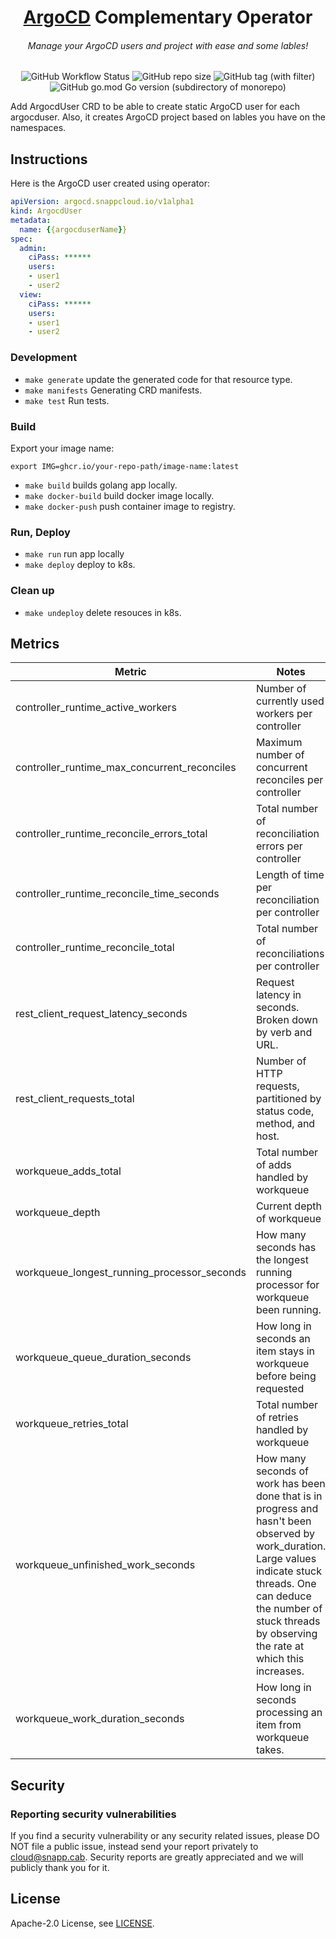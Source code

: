 # 

<h1 align="center"> <a href="https://argo-cd.readthedocs.io/en/stable/">ArgoCD</a> Complementary Operator </h1>
<h6 align="center">Manage your ArgoCD users and project with ease and some lables!</h6>

<p align="center">
    <img alt="GitHub Workflow Status" src="https://img.shields.io/github/actions/workflow/status/snapp-incubator/argocd-complementary-operator/ci.yml?logo=github&style=for-the-badge">
    <img alt="GitHub repo size" src="https://img.shields.io/github/repo-size/snapp-incubator/argocd-complementary-operator?logo=github&style=for-the-badge">
    <img alt="GitHub tag (with filter)" src="https://img.shields.io/github/v/tag/snapp-incubator/argocd-complementary-operator?style=for-the-badge&logo=git">
    <img alt="GitHub go.mod Go version (subdirectory of monorepo)" src="https://img.shields.io/github/go-mod/go-version/snapp-incubator/argocd-complementary-operator?style=for-the-badge&logo=go">
</p>

Add ArgocdUser CRD to be able to create static ArgoCD user for each argocduser.
Also, it creates ArgoCD project based on lables you have on the namespaces.

## Instructions

Here is the ArgoCD user created using operator:

```yaml
apiVersion: argocd.snappcloud.io/v1alpha1
kind: ArgocdUser
metadata:
  name: {{argocduserName}}
spec:
  admin:
    ciPass: ******
    users:
    - user1
    - user2
  view:
    ciPass: ******
    users:
    - user1
    - user2
```

### Development

* `make generate` update the generated code for that resource type.
* `make manifests` Generating CRD manifests.
* `make test` Run tests.

### Build

Export your image name:

```
export IMG=ghcr.io/your-repo-path/image-name:latest
```

* `make build` builds golang app locally.
* `make docker-build` build docker image locally.
* `make docker-push` push container image to registry.

### Run, Deploy
* `make run` run app locally
* `make deploy` deploy to k8s.

### Clean up

* `make undeploy` delete resouces in k8s.


## Metrics

| Metric                                              | Notes
|-----------------------------------------------------|------------------------------------
| controller_runtime_active_workers | Number of currently used workers per controller
| controller_runtime_max_concurrent_reconciles | Maximum number of concurrent reconciles per controller
| controller_runtime_reconcile_errors_total | Total number of reconciliation errors per controller
| controller_runtime_reconcile_time_seconds | Length of time per reconciliation per controller
| controller_runtime_reconcile_total | Total number of reconciliations per controller
| rest_client_request_latency_seconds | Request latency in seconds. Broken down by verb and URL.
| rest_client_requests_total | Number of HTTP requests, partitioned by status code, method, and host.
| workqueue_adds_total | Total number of adds handled by workqueue
| workqueue_depth | Current depth of workqueue
| workqueue_longest_running_processor_seconds | How many seconds has the longest running processor for workqueue been running.
| workqueue_queue_duration_seconds | How long in seconds an item stays in workqueue before being requested
| workqueue_retries_total | Total number of retries handled by workqueue
| workqueue_unfinished_work_seconds | How many seconds of work has been done that is in progress and hasn't been observed by work_duration. Large values indicate stuck threads. One can deduce the number of stuck threads by observing the rate at which this increases.
| workqueue_work_duration_seconds | How long in seconds processing an item from workqueue takes.


## Security

### Reporting security vulnerabilities

If you find a security vulnerability or any security related issues, please DO NOT file a public issue, instead send your report privately to cloud@snapp.cab. Security reports are greatly appreciated and we will publicly thank you for it.

## License

Apache-2.0 License, see [LICENSE](LICENSE).

